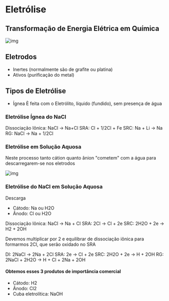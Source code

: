# Eletrólise

## Transformação de Energia Elétrica em Química
![img](images/img1.png)

## Eletrodos
- Inertes (normalmente são de grafite ou platina)
- Ativos (purificação do metal)

## Tipos de Eletrólise
- Ígnea
È feita com o Eletrólito, líquido (fundido), sem presença de água

### Eletrólise Ígnea do NaCl
Dissociação Iônica: NaCl -> Na+Cl
SRA: Cl + 1/2Cl + Fe
SRC: Na + Li -> Na
RG: NaCl -> Na + 1/2Cl

### Eletrólise em Solução Aquosa
Neste processo tanto cátion quanto ânion "cometem" com a água para descarregarem-se nos eletrodos

![img](images/img2.png)

### Eletrólise do NaCl em Solução Aquosa
Descarga
- Cátodo: Na ou H2O
- Ânodo: Cl ou H2O

Dissociação Iônica: NaCl -> Na + Cl
SRA: 2Cl -> Cl + 2e
SRC: 2H2O + 2e -> H2 + 2OH

Devemos multiplicar por 2 e equilibrar de dissociação iônica para formarmos 2Cl, que serão oxidado no SRA

DI: 2NaCl -> 2Na + 2Cl
SRA: 2e -> Cl + 2e
SRC: 2H2O + 2e -> H + 2OH
RG: 2NaCl + 2H2O -> H + Cl + 2Na + 2OH

#### Obtemos esses 3 produtos de importância comercial

- Cátodo: H2
- Ânodo: Cl2
- Cuba eletrolítica: NaOH